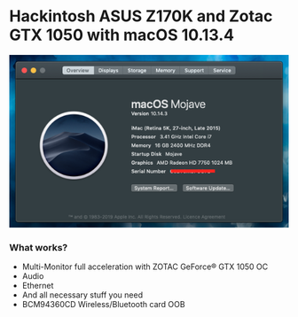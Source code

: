 # Hackintosh ASUS Z170K and Zotac GTX 1050 with macOS 10.13.4

![alt text](https://raw.githubusercontent.com/29satnam/ASUS-Z170k_GTX1050_Hackintosh/master/simage.png)

### What works?

  - Multi-Monitor full acceleration with ZOTAC GeForce® GTX 1050 OC
  - Audio
  - Ethernet
  - And all necessary stuff you need
  - BCM94360CD Wireless/Bluetooth card OOB

